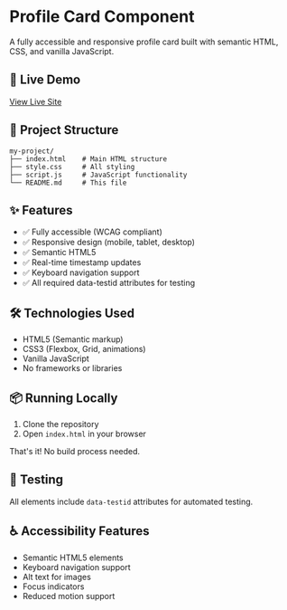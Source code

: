 # Profile Card Component

A fully accessible and responsive profile card built with semantic HTML, CSS, and vanilla JavaScript.

## 🚀 Live Demo

[View Live Site](https://hng-starter.netlify.app/)

## 📁 Project Structure
```
my-project/
├── index.html    # Main HTML structure
├── style.css     # All styling
├── script.js     # JavaScript functionality
└── README.md     # This file
```

## ✨ Features

- ✅ Fully accessible (WCAG compliant)
- ✅ Responsive design (mobile, tablet, desktop)
- ✅ Semantic HTML5
- ✅ Real-time timestamp updates
- ✅ Keyboard navigation support
- ✅ All required data-testid attributes for testing

## 🛠️ Technologies Used

- HTML5 (Semantic markup)
- CSS3 (Flexbox, Grid, animations)
- Vanilla JavaScript
- No frameworks or libraries

## 📦 Running Locally

1. Clone the repository
2. Open `index.html` in your browser

That's it! No build process needed.

## 🧪 Testing

All elements include `data-testid` attributes for automated testing.

## ♿ Accessibility Features

- Semantic HTML5 elements
- Keyboard navigation support
- Alt text for images
- Focus indicators
- Reduced motion support